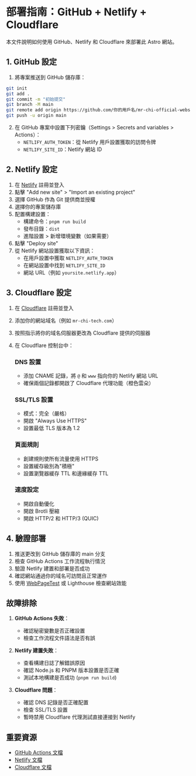 # 部署指南：GitHub + Netlify + Cloudflare

本文件說明如何使用 GitHub、Netlify 和 Cloudflare 來部署此 Astro 網站。

## 1. GitHub 設定

1. 將專案推送到 GitHub 儲存庫：

```bash
git init
git add .
git commit -m "初始提交"
git branch -M main
git remote add origin https://github.com/你的用戶名/mr-chi-official-website.git
git push -u origin main
```

2. 在 GitHub 專案中設置下列密鑰（Settings > Secrets and variables > Actions）：
   - `NETLIFY_AUTH_TOKEN`：從 Netlify 用戶設置獲取的訪問令牌
   - `NETLIFY_SITE_ID`：Netlify 網站 ID

## 2. Netlify 設定

1. 在 [Netlify](https://app.netlify.com/) 註冊並登入
2. 點擊 "Add new site" > "Import an existing project"
3. 選擇 GitHub 作為 Git 提供商並授權
4. 選擇你的專案儲存庫
5. 配置構建設置：
   - 構建命令：`pnpm run build`
   - 發布目錄：`dist`
   - 進階設置 > 新增環境變數（如果需要）
6. 點擊 "Deploy site"
7. 從 Netlify 網站設置獲取以下資訊：
   - 在用戶設置中獲取 `NETLIFY_AUTH_TOKEN`
   - 在網站設置中找到 `NETLIFY_SITE_ID`
   - 網站 URL（例如 `yoursite.netlify.app`）

## 3. Cloudflare 設定

1. 在 [Cloudflare](https://dash.cloudflare.com/) 註冊並登入
2. 添加你的網站域名（例如 `mr-chi-tech.com`）
3. 按照指示將你的域名伺服器更改為 Cloudflare 提供的伺服器
4. 在 Cloudflare 控制台中：

   ### DNS 設置
   - 添加 CNAME 記錄，將 `@` 和 `www` 指向你的 Netlify 網站 URL
   - 確保兩個記錄都開啟了 Cloudflare 代理功能（橙色雲朵）

   ### SSL/TLS 設置
   - 模式：完全（嚴格）
   - 開啟 "Always Use HTTPS"
   - 設置最低 TLS 版本為 1.2

   ### 頁面規則
   - 創建規則使所有流量使用 HTTPS
   - 設置緩存級別為"積極"
   - 設置瀏覽器緩存 TTL 和邊緣緩存 TTL

   ### 速度設定
   - 開啟自動優化
   - 開啟 Brotli 壓縮
   - 開啟 HTTP/2 和 HTTP/3 (QUIC)

## 4. 驗證部署

1. 推送更改到 GitHub 儲存庫的 main 分支
2. 檢查 GitHub Actions 工作流程執行情況
3. 驗證 Netlify 建置和部署是否成功
4. 確認網站通過你的域名可訪問且正常運作
5. 使用 [WebPageTest](https://www.webpagetest.org/) 或 Lighthouse 檢查網站效能

## 故障排除

1. **GitHub Actions 失敗**：
   - 確認秘密變數是否正確設置
   - 檢查工作流程文件語法是否有誤

2. **Netlify 建置失敗**：
   - 查看構建日誌了解錯誤原因
   - 確認 Node.js 和 PNPM 版本設置是否正確
   - 測試本地構建是否成功 (`pnpm run build`)

3. **Cloudflare 問題**：
   - 確認 DNS 記錄是否正確配置
   - 檢查 SSL/TLS 設置
   - 暫時禁用 Cloudflare 代理測試直接連接到 Netlify

## 重要資源

- [GitHub Actions 文檔](https://docs.github.com/en/actions)
- [Netlify 文檔](https://docs.netlify.com/)
- [Cloudflare 文檔](https://developers.cloudflare.com/) 